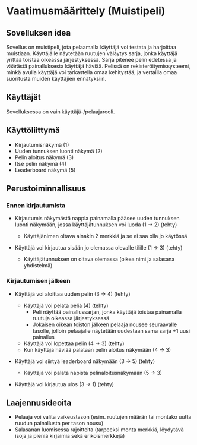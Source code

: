 # Vaatimusmäärittely (Muistipeli)


## Sovelluksen idea
Sovellus on muistipeli, jota pelaamalla käyttäjä voi testata ja harjoittaa muistiaan. Käyttäjälle näytetään ruutujen väläytys sarja, jonka käyttäjä yrittää toistaa oikeassa järjestyksessä. Sarja pitenee pelin edetessä ja väärästä painalluksesta käyttäjä häviää. Pelissä on rekisteröitymissysteemi, minkä avulla käyttäjä voi tarkastella omaa kehitystää, ja vertailla omaa suoritusta muiden käyttäjien ennätyksiin.


## Käyttäjät
Sovelluksessa on vain käyttäjä-/pelaajarooli.

## Käyttöliittymä
- Kirjautumisnäkymä (1)
- Uuden tunnuksen luonti näkymä (2)
- Pelin aloitus näkymä (3)
- Itse pelin näkymä (4)
- Leaderboard näkymä (5)

## Perustoiminnallisuus
### Ennen kirjautumista

- Kirjautumis näkymästä nappia painamalla pääsee uuden tunnuksen luonti näkymään, jossa käyttäjätunnuksen voi luoda (1 -> 2) (tehty)
  - Käyttäjänimen oltava ainakin 2 merkkiä ja se ei saa olla jo käytössä 

- Käyttäjä voi kirjautua sisään jo olemassa olevalle tilille (1 -> 3) (tehty)
  - Käyttäjätunnuksen on oltava olemassa (oikea nimi ja salasana yhdistelmä)

### Kirjautumisen jälkeen

- Käyttäjä voi aloittaa uuden pelin (3 -> 4) (tehty)
  - Käyttäjä voi pelata peliä (4) (tehty)
    - Peli näyttää painallussarjan, jonka käyttäjä toistaa painamalla ruutuja oikeassa järjestyksessä
    - Jokaisen oikean toiston jälkeen pelaaja nousee seuraavalle tasolle, jolloin pelaajalle näytetään uudestaan sama sarja +1 uusi painallus
  - Käyttäjä voi lopettaa pelin (4 -> 3) (tehty)
  -  Kun käyttäjä häviää palataan pelin aloitus näkymään (4 -> 3)

- Käyttäjä voi siirtyä leaderboard näkymään (3 -> 5) (tehty)
  - Käyttäjä voi palata napista pelinaloitusnäkymään (5 -> 3)

- Käyttäjä voi kirjautua ulos (3 -> 1) (tehty)

## Laajennusideoita 

- Pelaaja voi valita vaikeustason (esim. ruutujen määrän tai montako uutta ruudun painallusta per tason nousu)
- Salasanan luomisessa rajoitteita (tarpeeksi monta merkkiä, löydytävä isoja ja pieniä kirjaimia sekä erikoismerkkejä)
